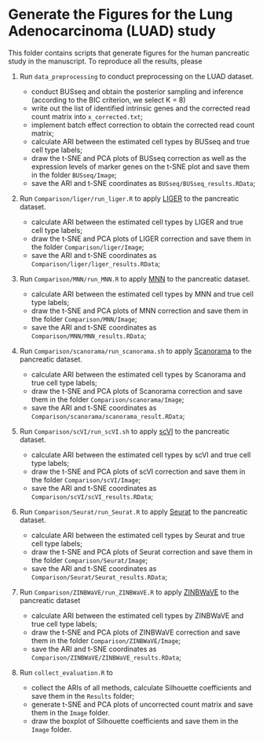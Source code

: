 # Generate the Figures for the Lung Adenocarcinoma (LUAD) study

This folder contains scripts that generate figures for the human pancreatic study in the manuscript. To reproduce all the results, please

1. Run `data_preprocessing` to conduct preprocessing on the LUAD dataset. 
   - conduct BUSseq and obtain the posterior sampling and inference (according to the BIC criterion, we select K = 8)
   - write out the list of identified intrinsic genes and the corrected read count matrix into `x_corrected.txt`;
   - implement batch effect correction to obtain the corrected read count matrix;
   - calculate ARI between the estimated cell types by BUSseq and true cell type labels;
   - draw the t-SNE and PCA plots of BUSseq correction as well as the expression levels of marker genes on the t-SNE plot and save them in the folder `BUSseq/Image`;
   - save the ARI and t-SNE coordinates as `BUSseq/BUSseq_results.RData`;

2. Run `Comparison/liger/run_liger.R` to apply [LIGER](https://github.com/MacoskoLab/liger) to the pancreatic dataset.
   - calculate ARI between the estimated cell types by LIGER and true cell type labels;
   - draw the t-SNE and PCA plots of LIGER correction and save them in the folder `Comparison/liger/Image`;
   - save the ARI and t-SNE coordinates as `Comparison/liger/liger_results.RData`;

3. Run `Comparison/MNN/run_MNN.R` to apply [MNN](https://github.com/MarioniLab/MNN2017) to the pancreatic dataset.
   - calculate ARI between the estimated cell types by MNN and true cell type labels;
   - draw the t-SNE and PCA plots of MNN correction and save them in the folder `Comparison/MNN/Image`;
   - save the ARI and t-SNE coordinates as `Comparison/MNN/MNN_results.RData`;

4. Run `Comparison/scanorama/run_scanorama.sh` to apply [Scanorama](https://github.com/brianhie/scanorama) to the pancreatic dataset.
   - calculate ARI between the estimated cell types by Scanorama and true cell type labels;
   - draw the t-SNE and PCA plots of Scanorama correction and save them in the folder `Comparison/scanorama/Image`;
   - save the ARI and t-SNE coordinates as `Comparison/scanorama/scanorama_result.RData`;

5. Run `Comparison/scVI/run_scVI.sh` to apply [scVI](https://github.com/YosefLab/scVI) to the pancreatic dataset.
   - calculate ARI between the estimated cell types by scVI and true cell type labels;
   - draw the t-SNE and PCA plots of scVI correction and save them in the folder `Comparison/scVI/Image`;
   - save the ARI and t-SNE coordinates as `Comparison/scVI/scVI_results.RData`;

6. Run `Comparison/Seurat/run_Seurat.R` to apply [Seurat](https://satijalab.org/seurat/) to the pancreatic dataset.
   - calculate ARI between the estimated cell types by Seurat and true cell type labels;
   - draw the t-SNE and PCA plots of Seurat correction and save them in the folder `Comparison/Seurat/Image`;
   - save the ARI and t-SNE coordinates as `Comparison/Seurat/Seurat_results.RData`;

7. Run `Comparison/ZINBWaVE/run_ZINBWaVE.R` to apply [ZINBWaVE](https://github.com/drisso/zinbwave) to the pancreatic dataset
   - calculate ARI between the estimated cell types by ZINBWaVE and true cell type labels;
   - draw the t-SNE and PCA plots of ZINBWaVE correction and save them in the folder `Comparison/ZINBWaVE/Image`;
   - save the ARI and t-SNE coordinates as `Comparison/ZINBWaVE/ZINBWaVE_results.RData`;

8. Run `collect_evaluation.R` to
   - collect the ARIs of all methods, calculate Silhouette coefficients and save them in the `Results` folder; 
   - generate t-SNE and PCA plots of uncorrected count matrix and save them in the `Image` folder.
   - draw the boxplot of Silhouette coefficients and save them in the `Image` folder.

